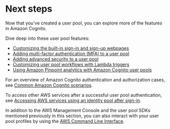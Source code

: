 # Next steps<a name="user-pool-next-steps"></a>

Now that you've created a user pool, you can explore more of the features in Amazon Cognito\.

Dive deep into these user pool features:
+ [Customizing the built\-in sign\-in and sign\-up webpages](cognito-user-pools-app-ui-customization.md)
+ [Adding multi\-factor authentication \(MFA\) to a user pool](user-pool-settings-mfa.md)
+ [Adding advanced security to a user pool](cognito-user-pool-settings-advanced-security.md)
+ [Customizing user pool workflows with Lambda triggers](cognito-user-identity-pools-working-with-aws-lambda-triggers.md)
+ [Using Amazon Pinpoint analytics with Amazon Cognito user pools](cognito-user-pools-pinpoint-integration.md)

For an overview of Amazon Cognito authentication and authorization cases, see [Common Amazon Cognito scenarios](cognito-scenarios.md)\.

To access other AWS services after a successful user pool authentication, see [Accessing AWS services using an identity pool after sign\-in](amazon-cognito-integrating-user-pools-with-identity-pools.md)\.

In addition to the AWS Management Console and the user pool SDKs mentioned previously in this section, you can also interact with your user pool profiles by using the [AWS Command Line Interface](https://docs.aws.amazon.com/cli/latest/reference/cognito-idp/index.html)\.